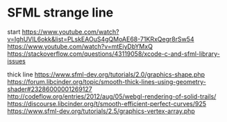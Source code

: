# SFML strange line

start
 https://www.youtube.com/watch?v=IghUVIL6okk&list=PLskEAOuS4gQMoAE68-71KRxQegr8rSw54
 https://www.youtube.com/watch?v=mtEiyDbYMxQ
 https://stackoverflow.com/questions/43119058/xcode-c-and-sfml-library-issues
 
thick line
 https://www.sfml-dev.org/tutorials/2.0/graphics-shape.php
 https://forum.libcinder.org/topic/smooth-thick-lines-using-geometry-shader#23286000001269127
 http://codeflow.org/entries/2012/aug/05/webgl-rendering-of-solid-trails/
 https://discourse.libcinder.org/t/smooth-efficient-perfect-curves/925
 https://www.sfml-dev.org/tutorials/2.5/graphics-vertex-array.php
